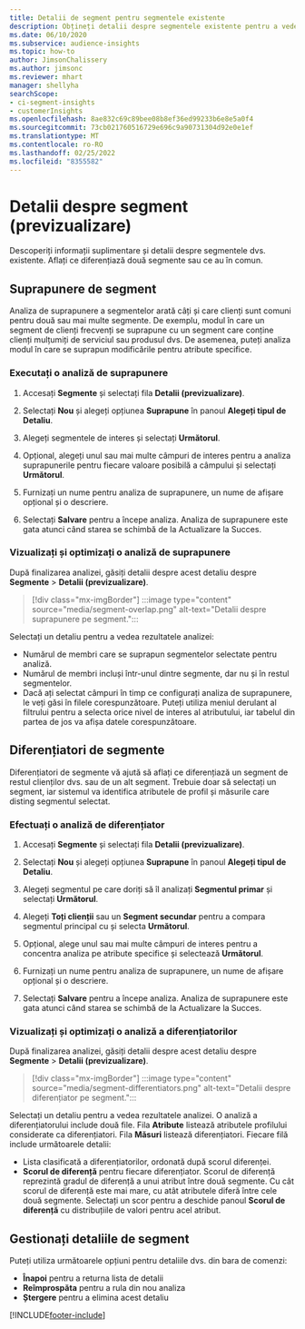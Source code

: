 ```yaml
---
title: Detalii de segment pentru segmentele existente
description: Obțineți detalii despre segmentele existente pentru a vedea diferențele și punctele comune.
ms.date: 06/10/2020
ms.subservice: audience-insights
ms.topic: how-to
author: JimsonChalissery
ms.author: jimsonc
ms.reviewer: mhart
manager: shellyha
searchScope:
- ci-segment-insights
- customerInsights
ms.openlocfilehash: 8ae832c69c89bee08b8ef36ed99233b6e8e5a0f4
ms.sourcegitcommit: 73cb021760516729e696c9a90731304d92e0e1ef
ms.translationtype: MT
ms.contentlocale: ro-RO
ms.lasthandoff: 02/25/2022
ms.locfileid: "8355582"
---
```

# <a name="segment-insights-preview"></a>Detalii despre segment (previzualizare)

Descoperiți informații suplimentare și detalii despre segmentele dvs. existente. Aflați ce diferențiază două segmente sau ce au în comun.

## <a name="segment-overlap"></a>Suprapunere de segment

Analiza de suprapunere a segmentelor arată câți și care clienți sunt comuni pentru două sau mai multe segmente. De exemplu, modul în care un segment de clienți frecvenți se suprapune cu un segment care conține clienți mulțumiți de serviciul sau produsul dvs.
De asemenea, puteți analiza modul în care se suprapun modificările pentru atribute specifice.

### <a name="run-an-overlap-analysis"></a>Executați o analiză de suprapunere

1. Accesați **Segmente** și selectați fila **Detalii (previzualizare)**.

1. Selectați **Nou** și alegeți opțiunea **Suprapune** în panoul **Alegeți tipul de Detaliu**.

1. Alegeți segmentele de interes și selectați **Următorul**.

1. Opțional, alegeți unul sau mai multe câmpuri de interes pentru a analiza suprapunerile pentru fiecare valoare posibilă a câmpului și selectați **Următorul**.

1. Furnizați un nume pentru analiza de suprapunere, un nume de afișare opțional și o descriere.

1. Selectați **Salvare** pentru a începe analiza. Analiza de suprapunere este gata atunci când starea se schimbă de la Actualizare la Succes.

### <a name="view-and-optimize-an-overlap-analysis"></a>Vizualizați și optimizați o analiză de suprapunere

După finalizarea analizei, găsiți detalii despre acest detaliu despre **Segmente** > **Detalii (previzualizare)**.

> [!div class="mx-imgBorder"]
> :::image type="content" source="media/segment-overlap.png" alt-text="Detalii despre suprapunere pe segment.":::

Selectați un detaliu pentru a vedea rezultatele analizei:

- Numărul de membri care se suprapun segmentelor selectate pentru analiză.
- Numărul de membri incluși într-unul dintre segmente, dar nu și în restul segmentelor.
- Dacă ați selectat câmpuri în timp ce configurați analiza de suprapunere, le veți găsi în filele corespunzătoare. Puteți utiliza meniul derulant al filtrului pentru a selecta orice nivel de interes al atributului, iar tabelul din partea de jos va afișa datele corespunzătoare.

## <a name="segment-differentiators"></a>Diferențiatori de segmente

Diferențiatori de segmente vă ajută să aflați ce diferențiază un segment de restul clienților dvs. sau de un alt segment. Trebuie doar să selectați un segment, iar sistemul va identifica atributele de profil și măsurile care disting segmentul selectat.

### <a name="run-a-differentiator-analysis"></a>Efectuați o analiză de diferențiator

1. Accesați **Segmente** și selectați fila **Detalii (previzualizare)**.

1. Selectați **Nou** și alegeți opțiunea **Suprapune** în panoul **Alegeți tipul de Detaliu**.

1. Alegeți segmentul pe care doriți să îl analizați **Segmentul primar** și selectați **Următorul**.

1. Alegeți **Toți clienții** sau un **Segment secundar** pentru a compara segmentul principal cu și selecta **Următorul**.

1. Opțional, alege unul sau mai multe câmpuri de interes pentru a concentra analiza pe atribute specifice și selectează **Următorul**.

1. Furnizați un nume pentru analiza de suprapunere, un nume de afișare opțional și o descriere.

1. Selectați **Salvare** pentru a începe analiza. Analiza de suprapunere este gata atunci când starea se schimbă de la Actualizare la Succes.

### <a name="view-and-optimize-a-differentiators-analysis"></a>Vizualizați și optimizați o analiză a diferențiatorilor

După finalizarea analizei, găsiți detalii despre acest detaliu despre **Segmente** > **Detalii (previzualizare)**.

> [!div class="mx-imgBorder"]
> :::image type="content" source="media/segment-differentiators.png" alt-text="Detalii despre diferențiator pe segment.":::

Selectați un detaliu pentru a vedea rezultatele analizei. O analiză a diferențiatorului include două file. Fila **Atribute** listează atributele profilului considerate ca diferențiatori. Fila **Măsuri** listează diferențiatori. Fiecare filă include următoarele detalii:

- Lista clasificată a diferențiatorilor, ordonată după scorul diferenței.
- **Scorul de diferență** pentru fiecare diferențiator. Scorul de diferență reprezintă gradul de diferență a unui atribut între două segmente. Cu cât scorul de diferență este mai mare, cu atât atributele diferă între cele două segmente. Selectați un scor pentru a deschide panoul **Scorul de diferență** cu distribuțiile de valori pentru acel atribut.

## <a name="manage-segment-insights"></a>Gestionați detaliile de segment

Puteți utiliza următoarele opțiuni pentru detaliile dvs. din bara de comenzi:

- **Înapoi** pentru a returna lista de detalii
- **Reîmprospăta** pentru a rula din nou analiza
- **Ștergere** pentru a elimina acest detaliu


[!INCLUDE[footer-include](../includes/footer-banner.md)]
